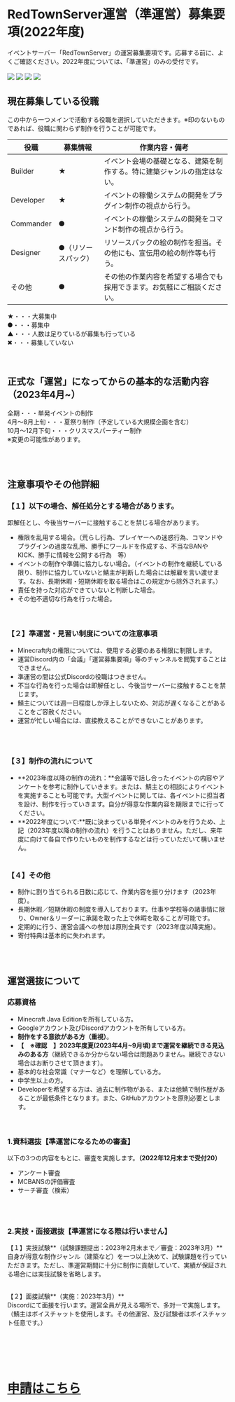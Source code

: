 # RedTownServer運営（準運営）募集要項(2022年度)
イベントサーバー「RedTownServer」の運営募集要項です。応募する前に、よくご確認ください。2022年度については、「準運営」のみの受付です。<br>
<br>
![](https://cdn.discordapp.com/attachments/909084994746609704/957284853823447062/unknown.png)
![](https://cdn.discordapp.com/attachments/909084994746609704/957294533715058728/unknown.png)
![](https://cdn.discordapp.com/attachments/909084994746609704/957284903333015622/unknown.png)
![](https://cdn.discordapp.com/attachments/909084994746609704/957285698216534047/unknown.png)

## 現在募集している役職
この中から一つメインで活動する役職を選択していただきます。※印のないものであれば、役職に関わらず制作を行うことが可能です。<br>

| 役職      | 募集情報             | 作業内容・備考                                                           | 
| --------- | -------------------- | ------------------------------------------------------------------------ | 
| Builder   | ★                   | イベント会場の基礎となる、建築を制作する。特に建築ジャンルの指定はない。 | 
| Developer | ★                   | イベントの稼働システムの開発をプラグイン制作の視点から行う。             | 
| Commander | ●                   | イベントの稼働システムの開発をコマンド制作の視点から行う。               | 
| Designer  | ●（リソースパック） | リソースパックの絵の制作を担当。その他にも、宣伝用の絵の制作等も行う。   | 
| その他    | ●                   | その他の作業内容を希望する場合でも採用できます。お気軽にご相談ください。 | 

★・・・大募集中<br>
●・・・募集中<br>
▲・・・人数は足りているが募集も行っている<br>
✖・・・募集していない<br>
<br><br>

## 正式な「運営」になってからの基本的な活動内容（2023年4月~）
全期・・・単発イベントの制作<br>
4月～8月上旬・・・夏祭り制作（予定している大規模企画を含む）<br>
10月～12月下旬・・・クリスマスパーティー制作<br>
※変更の可能性があります。<br>

<br><br>
## 注意事項やその他詳細
### 【１】以下の場合、解任処分とする場合があります。
即解任とし、今後当サーバーに接触することを禁じる場合があります。
* 権限を乱用する場合。（荒らし行為、プレイヤーへの迷惑行為、コマンドやプラグインの過度な乱用、勝手にワールドを作成する、不当なBANやKICK、勝手に情報を公開する行為　等）<br>
* イベントの制作や準備に協力しない場合。（イベントの制作を継続している限り、制作に協力していないと鯖主が判断した場合には解雇を言い渡せます。なお、長期休暇・短期休暇を取る場合はこの規定から除外されます。）<br>
* 責任を持った対応ができていないと判断した場合。<br>
* その他不適切な行為を行った場合。<br>
<br><br>

### 【２】準運営・見習い制度についての注意事項<br>
* Minecraft内の権限については、使用する必要のある権限に制限します。
* 運営Discord内の「会議」「運営募集要項」等のチャンネルを閲覧することはできません。
* 準運営の間は公式Discordの役職はつきません。
* 不当な行為を行った場合は即解任とし、今後当サーバーに接触することを禁じます。
* 鯖主については週一日程度しか浮上しないため、対応が遅くなることがあることをご容赦ください。
* 運営が忙しい場合には、直接教えることができないことがあります。

<br><br>
### 【３】制作の流れについて
* **2023年度以降の制作の流れ：**会議等で話し合ったイベントの内容やアンケートを参考に制作していきます。または、鯖主との相談によりイベントを実施することも可能です。大型イベントに関しては、各イベントに担当者を設け、制作を行っていきます。自分が得意な作業内容を期限までに行ってください。
* **2022年度について:**既に決まっている単発イベントのみを行うため、上記（2023年度以降の制作の流れ）を行うことはありません。ただし、来年度に向けて各自で作りたいものを制作するなどは行っていただいて構いません。
<br><br>

### 【４】その他
* 制作に割り当てられる日数に応じて、作業内容を振り分けます（2023年度）。
* 長期休暇／短期休暇の制度を導入しております。仕事や学校等の諸事情に限り、Owner＆リーダーに承諾を取った上で休暇を取ることが可能です。
* 定期的に行う、運営会議への参加は原則全員です（2023年度以降実施）。
* 寄付特典は基本的に失われます。

<br><br>

## 運営選抜について

### 応募資格<br>
* Minecraft Java Editionを所有している方。<br>
* Googleアカウント及びDiscordアカウントを所有している方。<br>
* **制作をする意欲がある方（重視）**。<br>
* **【　※確認　】2023年度夏(2023年4月~9月頃)まで運営を継続できる見込みのある方**（継続できるか分からない場合は問題ありません。継続できない場合はお断りさせて頂きます）。
* 基本的な社会常識（マナーなど）を理解している方。<br>
* 中学生以上の方。<br>
* Developerを希望する方は、過去に制作物がある、または他鯖で制作歴があることが最低条件となります。また、GitHubアカウントを原則必要とします。<br>
<br><br>

### 1.資料選抜【準運営になるための審査】
以下の3つの内容をもとに、審査を実施します。**（2022年12月末まで受付20）**<br>

* アンケート審査<br>
* MCBANSの評価審査<br>
* サーチ審査（検索）<br>

<br><br>
### 2.実技・面接選抜【準運営になる際は行いません】

【１】実技試験**（試験課題提出：2023年2月末まで／審査：2023年3月）**<br>
自身が得意な制作ジャンル（建築など）を一つ以上決めて、試験課題を行っていただきます。ただし、準運営期間に十分に制作に貢献していて、実績が保証される場合には実技試験を省略します。<br><br>

【２】面接試験**（実施：2023年3月）**<br>
Discordにて面接を行います。運営全員が見える場所で、多対一で実施します。（鯖主はボイスチャットを使用します。その他運営、及び試験者はボイスチャット任意です。）<br>

<br>

<br><br>

# [申請はこちら](https://forms.gle/U9hbjJ1K6qxNuPhH9)